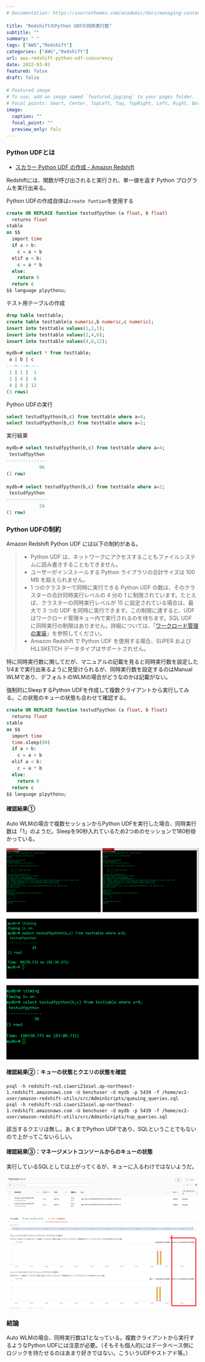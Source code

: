 ```yaml
---
# Documentation: https://sourcethemes.com/academic/docs/managing-content/

title: "RedshiftのPython UDFの同時実行数"
subtitle: ""
summary: " "
tags: ["AWS","Redshift"]
categories: ["AWS","Redshift"]
url: aws-redshift-python-udf-concurency
date: 2022-03-03
featured: false
draft: false

# Featured image
# To use, add an image named `featured.jpg/png` to your pages folder.
# Focal points: Smart, Center, TopLeft, Top, TopRight, Left, Right, BottomLeft, Bottom, BottomRight.
image:
  caption: ""
  focal_point: ""
  preview_only: fals
---
```


### Python UDFとは

- [スカラー Python UDF の作成 \- Amazon Redshift](https://docs.aws.amazon.com/ja_jp/redshift/latest/dg/udf-creating-a-scalar-udf.html)

Redshiftには、関数が呼び出されると実行され、単一値を返す Python プログラムを実行出来る。

Python UDFの作成自体は`create funtion`を使用する

```sql
create OR REPLACE function testudfpython (a float, b float)
  returns float
stable
as $$  
  import time
  if a > b:
    c = a + b
  elif a < b:
    c = a * b
  else:
    return 0
  return c
$$ language plpythonu;
```

テスト用テーブルの作成

```sql
drop table testtable;
create table testtable(a numeric,b numeric,c numeric);
insert into testtable values(1,1,1);
insert into testtable values(2,4,6);
insert into testtable values(4,8,12);
```

```sql
mydb=# select * from testtable;
 a | b | c  
---+---+----
 1 | 1 |  1
 2 | 4 |  6
 4 | 8 | 12
(3 rows)
```

Python UDFの実行

```sql
select testudfpython(b,c) from testtable where a=4;
select testudfpython(b,c) from testtable where a=2;
```

実行結果

```sql
mydb=# select testudfpython(b,c) from testtable where a=4;
 testudfpython 
---------------
            96
(1 row)

mydb=# select testudfpython(b,c) from testtable where a=2;
 testudfpython 
---------------
            24
(1 row)
```

### Python UDFの制約

Amazon Redshift Python UDF には以下の制約がある。

> - Python UDF は、ネットワークにアクセスすることもファイルシステムに読み書きすることもできません。
> - ユーザーがインストールする Python ライブラリの合計サイズは 100 MB を超えられません。
> - 1 つのクラスターで同時に実行できる Python UDF の数は、そのクラスターの合計同時実行レベルの 4 分の 1 に制限されています。たとえば、クラスターの同時実行レベルが 15 に設定されている場合は、最大で 3 つの UDF を同時に実行できます。この制限に達すると、UDF はワークロード管理キュー内で実行されるのを待ちます。SQL UDF に同時実行の制限はありません。詳細については、「[ワークロード管理の実装](https://docs.aws.amazon.com/ja_jp/redshift/latest/dg/cm-c-implementing-workload-management.html)」を参照してください。
> - Amazon Redshift で Python UDF を使用する場合、SUPER および HLLSKETCH データタイプはサポートされせん。

特に同時実行数に関してだが、マニュアルの記載を見ると同時実行数を設定した1/4まで実行出来るように見受けられるが、同時実行数を設定するのはManual WLMであり、デフォルトのWLMの場合がどうなのかは記載がない。

強制的にSleepするPython UDFを作成して複数クライアントから実行してみる。この状態のキューの状態も合わせて確認する。

```sql
create OR REPLACE function testudfpython (a float, b float)
  returns float
stable
as $$  
  import time
  time.sleep(90)
  if a > b:
    c = a + b
  elif a < b:
    c = a * b
  else:
    return 0
  return c
$$ language plpythonu;
```

#### 確認結果①

Auto WLMの場合で複数セッションからPython UDFを実行した場合、同時実行数は「1」のようだ。Sleepを90秒入れているため2つめのセッションで180秒掛かっている。

![image-20220208165120122](image-20220208165120122.png)

![image-20220208165144492](image-20220208165144492.png)

![image-20220208165137486](image-20220208165137486.png)

#### 確認結果②：キューの状態とクエリの状態を確認

```
psql -h redshift-ra3.ciwori21oiel.ap-northeast-1.redshift.amazonaws.com -U benchuser -d mydb -p 5439 -f /home/ec2-user/amazon-redshift-utils/src/AdminScripts/queuing_queries.sql
psql -h redshift-ra3.ciwori21oiel.ap-northeast-1.redshift.amazonaws.com -U benchuser -d mydb -p 5439 -f /home/ec2-user/amazon-redshift-utils/src/AdminScripts/top_queries.sql
```

該当するクエリは無し。あくまでPython UDFであり、SQLということでもないので上がってこないらしい。

#### 確認結果③：マネージメントコンソールからのキューの状態

実行しているSQLとしては上がってくるが、キューに入るわけではないようだ。

![image-20220208164833733](image-20220208164833733.png)

![image-20220208164935434](image-20220208164935434.png)

### 結論

Auto WLMの場合、同時実行数は1となっている。複数クライアントから実行するようなPython UDFには注意が必要。（そもそも個人的にはデータベース側にロジックを持たせるのはあまり好きではない。こういうUDFやストアド等。）

